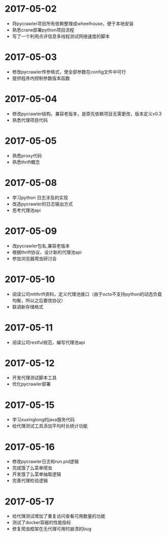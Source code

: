 # 2017-05-02
- 将pycrawler项目所有依赖整理成wheelhouse，便于本地安装
- 熟悉crane部署python项目流程
- 写了一个利用点评信息多线程测试网络速度的脚本

# 2017-05-03
- 修改pycrawler传参格式，使全部参数在config文件中可行
- 提供程序内控制参数版本函数

# 2017-05-04
- 修改pycrawler结构，兼容老版本，是原先依赖项目无需更改，版本定义v0.3
- 熟悉代理项目代码

# 2017-05-05
- 熟悉proxy代码
- 熟悉thrift概念

# 2017-05-08
- 学习python 日志涉及的实现
- 改造pycrawler的日志输出方式
- 思考代理池api

# 2017-05-09
- 改pycrawler包名,兼容老版本
- 根据thrift协议，设计新的代理池api
- 参加浏览器爬虫研讨会

# 2017-05-10
- 阅读公司mtthrift资料，定义代理池接口（由于octo不支持python的动态负载均衡，所以之后要改协议）
- 联调新存储格式

# 2017-05-11
- 阅读公司restful规范，编写代理池api

# 2017-05-12
- 开发代理测试脚本工具
- 优化pycrawler部署

# 2017-05-15
- 学习xuxinglong的java服务代码
- 给代理测试工具添加平均时长统计功能

# 2017-05-16
- 修改pycrawler日志和run.pid逻辑
- 完成饿了么菜单爬虫
- 开发饿了么菜单抽取逻辑
- 完善代理检验逻辑

# 2017-05-17
- 给代理测试增加了重复访问查看可用数量的功能
- 测试了docker容器的性能指标
- 修复爬虫框架在无代理可用时崩溃的bug
